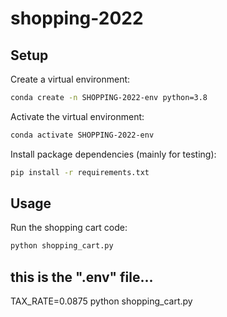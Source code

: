 # shopping-2022
 ## Setup

Create a virtual environment:

```sh
conda create -n SHOPPING-2022-env python=3.8
```

Activate the virtual environment:

```sh
conda activate SHOPPING-2022-env
```

Install package dependencies (mainly for testing):

```sh
pip install -r requirements.txt
```

## Usage

Run the shopping cart code:

```sh
python shopping_cart.py
```

## this is the ".env" file...
TAX_RATE=0.0875 python shopping_cart.py